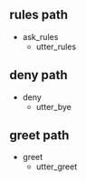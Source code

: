 ## rules path
* ask_rules
  - utter_rules
  
## deny path 
* deny
  - utter_bye
  
## greet path
* greet
  - utter_greet